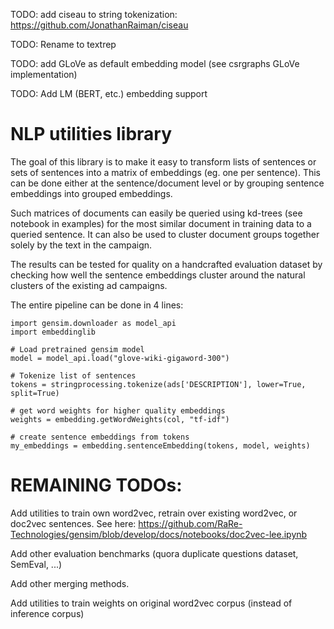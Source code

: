 TODO: add ciseau to string tokenization: https://github.com/JonathanRaiman/ciseau

TODO: Rename to textrep

TODO: add GLoVe as default embedding model (see csrgraphs GLoVe implementation)

TODO: Add LM (BERT, etc.) embedding support

# NLP utilities library

The goal of this library is to make it easy to transform lists of sentences or sets of sentences into a matrix of embeddings (eg. one per sentence). This can be done either at the sentence/document level or by grouping sentence embeddings into grouped embeddings.

Such matrices of documents can easily be queried using kd-trees (see notebook in examples) for the most similar document in training data to a queried sentence. It can also be used to cluster document groups together solely by the text in the campaign.

The results can be tested for quality on a handcrafted evaluation dataset by checking how well the sentence embeddings cluster around the natural clusters of the existing ad campaigns.

The entire pipeline can be done in 4 lines:

    import gensim.downloader as model_api
    import embeddinglib

    # Load pretrained gensim model
    model = model_api.load("glove-wiki-gigaword-300")
    
    # Tokenize list of sentences 
    tokens = stringprocessing.tokenize(ads['DESCRIPTION'], lower=True, split=True)
    
    # get word weights for higher quality embeddings
    weights = embedding.getWordWeights(col, "tf-idf")
    
    # create sentence embeddings from tokens
    my_embeddings = embedding.sentenceEmbedding(tokens, model, weights)

# REMAINING TODOs:

Add utilities to train own word2vec, retrain over existing word2vec, or doc2vec sentences. See here: https://github.com/RaRe-Technologies/gensim/blob/develop/docs/notebooks/doc2vec-lee.ipynb

Add other evaluation benchmarks (quora duplicate questions dataset, SemEval, ...)

Add other merging methods.

Add utilities to train weights on original word2vec corpus (instead of inference corpus)
